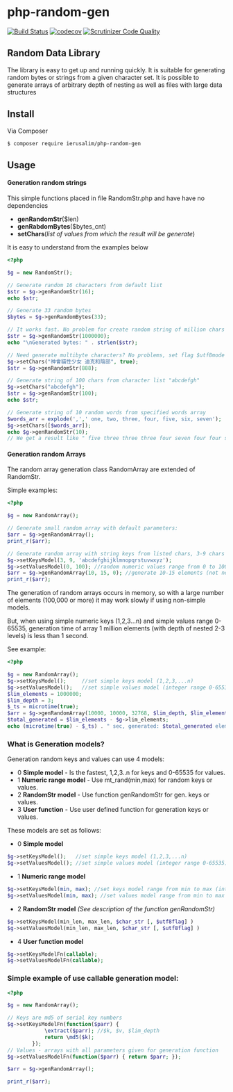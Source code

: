 # php-random-gen
[![Build Status](https://api.travis-ci.org/ierusalim/php-random-gen.svg?branch=master)](https://www.travis-ci.org/ierusalim/php-random-gen)
[![codecov](https://codecov.io/gh/ierusalim/php-random-gen/branch/master/graph/badge.svg)](https://codecov.io/gh/ierusalim/php-random-gen)
[![Scrutinizer Code Quality](https://scrutinizer-ci.com/g/ierusalim/php-random-gen/badges/quality-score.png?b=master)](https://scrutinizer-ci.com/g/ierusalim/php-random-gen/?branch=master)
## Random Data Library

The library is easy to get up and running quickly. It is suitable for generating
random bytes or strings from a given character set. It is possible to generate
arrays of arbitrary depth of nesting as well as files with large data structures

## Install

Via Composer

``` bash
$ composer require ierusalim/php-random-gen
```

## Usage

#### Generation random strings
This simple functions placed in file RandomStr.php and have have no dependencies
* **genRandomStr**($len)
* **genRabdomBytes**($bytes_cnt)
* **setChars**(*list of values from which the result will be generate*)

It is easy to understand from the examples below
```php
<?php

$g = new RandomStr();

// Generate random 16 characters from default list
$str = $g->genRandomStr(16);
echo $str;

// Generate 33 random bytes
$bytes = $g->genRandomBytes(33);

// It works fast. No problem for create random string of million chars
$str = $g->genRandomStr(1000000);
echo "\nGenerated bytes: " . strlen($str);

// Need generate multibyte characters? No problems, set flag $utf8mode = true
$g->setChars("神會貓性少女 迪克和陰部", true);
$str = $g->genRandomStr(888);

// Generate string of 100 chars from character list "abcdefgh"
$g->setChars("abcdefgh");
$str = $g->genRandomStr(100);
echo $str;

// Generate string of 10 random words from specified words array
$words_arr = explode(',',' one, two, three, four, five, six, seven');
$g->setChars([$words_arr]);
echo $g->genRandomStr(10); 
// We get a result like " five three three three four seven four four six four"

```

#### Generation random Arrays
The random array generation class RandomArray are extended of RandomStr.

Simple examples:
```php
<?php

$g = new RandomArray();

// Generate small random array with default parameters:
$arr = $g->genRandomArray();
print_r($arr);

// Generate random array with string keys from listed chars, 3-9 chars length
$g->setKeysModel(3, 9, 'abcdefghijklmnopqrstuvwxyz');
$g->setValuesModel(0, 100); //random numeric values range from 0 to 100
$arr = $g->genRandomArray(10, 15, 0); //generate 10-15 elements (not nested)
print_r($arr);

```

The generation of random arrays occurs in memory, so with a large number
of elements (100,000 or more) it may work slowly if using non-simple models.

But, when using simple numeric keys (1,2,3...n) and simple values range 0-65535,
generation time of array 1 million elements (with depth of nested 2-3 levels) 
is less than 1 second.

See example:
```php
<?php

$g = new RandomArray();
$g->setKeysModel();     //set simple keys model (1,2,3,...n)
$g->setValuesModel();   //set simple values model (integer range 0-65535)
$lim_elements = 1000000;
$lim_depth = 3;
$_ts = microtime(true);
$arr = $g->genRandomArray(10000, 10000, 32768, $lim_depth, $lim_elements);
$total_generated = $lim_elements - $g->lim_elements;
echo (microtime(true) - $_ts) . " sec, generated: $total_generated elements.\n";
```

### What is Generation models?

Generation random keys and values can use 4 models:
* 0 **Simple model** - Is the fastest, 1,2,3..n for keys and 0-65535 for values.
* 1 **Numeric range model** - Use mt_rand(min,max) for random keys or values.
* 2 **RandomStr model** - Use function genRandomStr for gen. keys or values.
* 3 **User function** - Use user defined function for generation keys or values.

These models are set as follows:

* 0 **Simple model**
```php
$g->setKeysModel();   //set simple keys model (1,2,3,...n)
$g->setValuesModel(); //set simple values model (integer range 0-65535)
```
* 1 **Numeric range model**
```php
$g->setKeysModel(min, max); //set keys model range from min to max (integer)
$g->setValuesModel(min, max); //set values model range from min to max (integer)
```
* 2 **RandomStr model** _(See description of the function genRandomStr)_
```php
$g->setKeysModel(min_len, max_len, $char_str [, $utf8flag] )
$g->setValuesModel(min_len, max_len, $char_str [, $utf8flag] )
```
* 4 **User function model**
```php
$g->setKeysModelFn(callable);
$g->setValuesModelFn(callable);
```
### Simple example of use callable generation model:
```php
<?php

$g = new RandomArray();

// Keys are md5 of serial key numbers
$g->setKeysModelFn(function($parr) {
            \extract($parr); //$k, $v, $lim_depth
            return \md5($k);
        });
// Values - arrays with all parameters given for generation function
$g->setValuesModelFn(function($parr) { return $parr; });

$arr = $g->genRandomArray();

print_r($arr);
```
